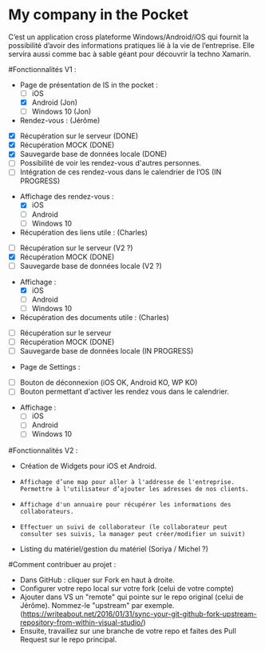 # My company in the Pocket

C’est un application cross plateforme Windows/Android/iOS qui fournit la possibilité d’avoir des informations pratiques lié à la vie de l’entreprise. Elle servira aussi comme bac à sable géant pour découvrir la techno Xamarin. 

#Fonctionnalités V1  : 
*   Page de présentation de IS in the pocket :
    * [ ] iOS
    * [x] Android (Jon)
    * [ ] Windows 10  (Jon)

*   Rendez-vous : (Jérôme)
  * [x]  Récupération sur le serveur (DONE)
  *	[x] Récupération MOCK (DONE)
  *	[x] Sauvegarde base de données locale (DONE)
  * [ ]	Possibilité de voir les rendez-vous d'autres personnes. 
  * [ ] Intégration de ces rendez-vous dans le calendrier de l’OS (IN PROGRESS)
  * Affichage des rendez-vous :
    * [x] iOS
    * [ ] Android
    * [ ] Windows 10
    
*   Récupération des liens utile : (Charles)
  * [ ] Récupération sur le serveur (V2 ?)
  * [x] Récupération MOCK (DONE)
  * [ ] Sauvegarde base de données locale (V2 ?)
  * Affichage :
    * [x] iOS
    * [ ] Android
    * [ ] Windows 10
    
*	Récupération des documents utile : (Charles)
 * [ ] Récupération sur le serveur 
 * [ ] Récupération MOCK (DONE)
 * [ ] Sauvegarde base de données locale (IN PROGRESS)
 
* 	Page de Settings : 
 * [ ] Bouton de déconnexion (iOS OK, Android KO, WP KO)
 * [ ] Bouton permettant d'activer les rendez vous dans le calendrier.

 * Affichage :
    * [ ] iOS
    * [ ] Android
    * [ ] Windows 10

#Fonctionnalités V2  :
-   Création de Widgets pour iOS et Android.
-	  Affichage d’une map pour aller à l'addresse de l'entreprise. Permettre à l'utilisateur d’ajouter les adresses de nos clients.
-	  Affichage d'un annuaire pour récupérer les informations des collaborateurs. 
-	  Effectuer un suivi de collaborateur (le collaborateur peut consulter ses suivis, la manager peut créer/modifier un suivit)
- 	Listing du matériel/gestion du matériel (Soriya / Michel ?)


#Comment contribuer au projet :
- Dans GitHub : cliquer sur Fork en haut à droite.
- Configurer votre repo local sur votre fork (celui de votre compte)
- Ajouter dans VS un "remote" qui pointe sur le repo original (celui de Jérôme). Nommez-le "upstream" par exemple. (https://writeabout.net/2016/01/31/sync-your-git-github-fork-upstream-repository-from-within-visual-studio/)
- Ensuite, travaillez sur une branche de votre repo et faites des Pull Request sur le repo principal.

